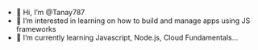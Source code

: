 - 👋 Hi, I’m @Tanay787
- 👀 I’m interested in learning on how to build and manage apps using JS frameworks
- 🌱 I’m currently learning Javascript, Node.js, Cloud Fundamentals...

<!---
Tanay787/Tanay787 is a ✨ special ✨ repository because its `README.md` (this file) appears on your GitHub profile.
You can click the Preview link to take a look at your changes.
--->
